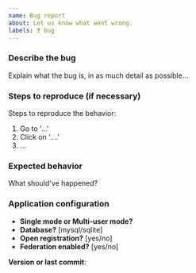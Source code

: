 ```yaml
---
name: Bug report
about: Let us know what went wrong.
labels: ❓ bug
---
```


### Describe the bug
Explain what the bug is, in as much detail as possible...

### Steps to reproduce (if necessary)
Steps to reproduce the behavior:
1. Go to '...'
2. Click on '....'
3. ...

### Expected behavior
What should've happened?

### Application configuration
 - **Single mode or Multi-user mode?** 
 - **Database?** [mysql/sqlite]
 - **Open registration?** [yes/no]
 - **Federation enabled?** [yes/no]

**Version or last commit**:
